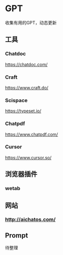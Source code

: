 # GPT
收集有用的GPT，动态更新

## 工具

### Chatdoc
https://chatdoc.com/

### Craft
https://www.craft.do/

### Scispace
https://typeset.io/

### Chatpdf
https://www.chatpdf.com/

### Cursor
https://www.cursor.so/


## 浏览器插件

### wetab


## 网站

### http://aichatos.com/


## Prompt
待整理
